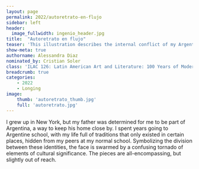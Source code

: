 ```yaml
---
layout: page
permalink: 2022/autoretrato-en-flujo
sidebar: left
header:
  image_fullwidth: ingenio_header.jpg
title:  "Autoretrato en flujo"
teaser: 'This illustration describes the internal conflict of my Argentine roots while residing in the US, feeling connected to both places but never enough for either.'
show-meta: true
authorname: Alessandra Diaz
nominated_by: Cristian Soler
class: 'ILAC 126: Latin American Art and Literature: 100 Years of Modernisms'
breadcrumb: true
categories:
    - 2022
    - Longing
image:
    thumb: 'autoretrato_thumb.jpg'
    full: 'autoretrato.jpg'
---
```

I grew up in New York, but my father was determined for me to be part of Argentina, a way to keep his home close by. I spent years going to Argentine school, with my life full of traditions that only existed in certain places, hidden from my peers at my normal school. Symbolizing the division between these identities, the face is swarmed by a confusing tornado of elements of cultural significance. The pieces are all-encompassing, but slightly out of reach.